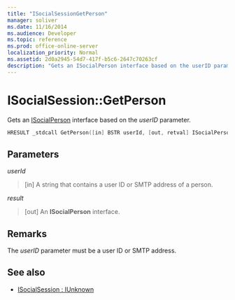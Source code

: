 ```yaml
---
title: "ISocialSessionGetPerson"
manager: soliver
ms.date: 11/16/2014
ms.audience: Developer
ms.topic: reference
ms.prod: office-online-server
localization_priority: Normal
ms.assetid: 2d0a2945-54d7-417f-b5c6-2647c70263cf
description: "Gets an ISocialPerson interface based on the userID parameter."
---
```


# ISocialSession::GetPerson

Gets an [ISocialPerson](isocialpersoniunknown.md) interface based on the  _userID_ parameter. 
  
```cpp
HRESULT _stdcall GetPerson([in] BSTR userId, [out, retval] ISocialPerson** result);
```

## Parameters

_userId_
  
> [in] A string that contains a user ID or SMTP address of a person.
    
_result_
  
> [out] An **ISocialPerson** interface. 
    
## Remarks

The  _userID_ parameter must be a user ID or SMTP address. 
  
## See also

- [ISocialSession : IUnknown](isocialsessioniunknown.md)


